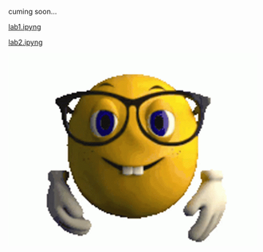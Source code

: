 cuming soon...

[lab1.ipyng](lab1/lab1_ait.ipynb)

[lab2.ipyng](lab2/lab2.ipynb)

![](https://github.com/LexeyPivloy/hpc-pavlov/blob/main/static/nerd-emoji-nerd.gif)
